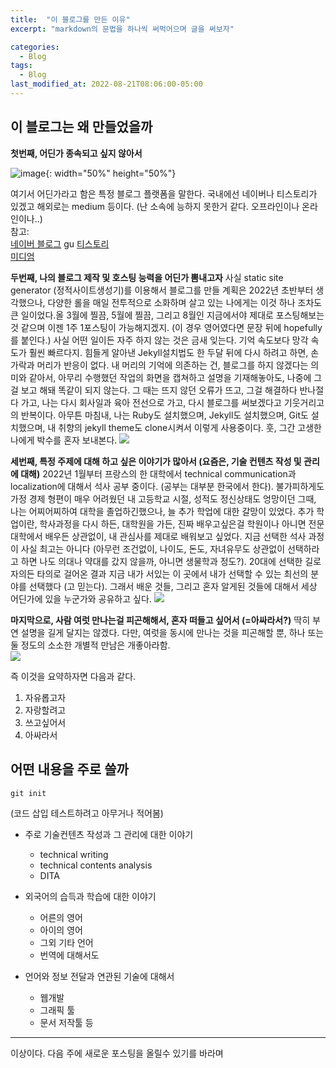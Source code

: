 ```yaml
---
title:  "이 블로그를 만든 이유"
excerpt: "markdown의 문법을 하나씩 써먹어으며 글을 써보자"

categories:
  - Blog
tags:
  - Blog
last_modified_at: 2022-08-21T08:06:00-05:00
---
```



## 이 블로그는 왜 만들었을까

**첫번째, 어딘가 종속되고 싶지 않아서**  

![image](https://github.com/dawn718718/blogv2/tree/master/assets/images\Screenshot.png){: width="50%" height="50%"}  

여기서 어딘가라고 함은 특정 블로그 플랫폼을 말한다. 국내에선 네이버나 티스토리가 있겠고 해외로는 medium 등이다. (난 소속에 능하지 못한거 같다. 오프라인이나 온라인이나..)  
참고:  
[네이버 블로그](https://section.blog.naver.com/)  gu
[티스토리](https://www.tistory.com/)  
[미디엄](https://medium.com/)  

**두번째, 나의 블로그 제작 및 호스팅 능력을 어딘가 뽐내고자**
사실 static site generator (정적사이트생성기)를 이용해서 블로그를 만들 계획은 2022년 초반부터 생각했으나, 다양한 롤을 매일 전투적으로 소화하며 살고 있는 나에게는 이것 하나 조차도 큰 일이었다.올 3월에 찔끔, 5월에 찔끔, 그리고 8월인 지금에서야 제대로 포스팅해보는 것 같으며 이젠 1주 1포스팅이 가능해지겠지. (이 경우 영어였다면 문장 뒤에 hopefully를 붙인다.) 사실 어떤 일이든 자주 하지 않는 것은 금새 잊는다. 기억 속도보다 망각 속도가 훨씬 빠르다지. 힘들게 알아낸 Jekyll설치법도 한 두달 뒤에 다시 하려고 하면, 손가락과 머리가 반응이 없다. 내 머리의 기억에 의존하는 건, 블로그를 하지 않겠다는 의미와 같아서, 아무리 수행했던 작업의 화면을 캡쳐하고 설명을 기재해놓아도, 나중에 그걸 보고 해돼 똑같이 되지 않는다. 그 때는 뜨지 않던 오류가 뜨고, 그걸 해결하다 반나절 다 가고, 나는 다시 회사일과 육아 전선으로 가고, 다시 블로그를 써보겠다고 기웃거리고의 반복이다. 아무튼 마침내, 나는 Ruby도 설치했으며, Jekyll도 설치했으며, Git도 설치했으며, 내 취향의 jekyll theme도 clone시켜서 이렇게 사용중이다. 훗, 그간 고생한 나에게 박수를 혼자 보내본다. 
![](https://user-images.githubusercontent.com/35909661/186021104-402ed9fe-eaf8-4676-9928-3260dfdada06.jpg)  

**세번째, 특정 주제에 대해 하고 싶은 이야기가 많아서 (요즘은, 기술 컨텐츠 작성 및 관리에 대해)**
2022년 1월부터 프랑스의 한 대학에서 technical communication과 localization에 대해서 석사 공부 중이다. (공부는 대부분 한국에서 한다). 불가피하게도 가정 경제 형편이 매우 어려웠던 내 고등학교 시절, 성적도 정신상태도 엉망이던 그때, 나는 어찌어찌하여 대학을 졸업하긴했으나, 늘 추가 학업에 대한 갈망이 있었다. 추가 학업이란, 학사과정을 다시 하든, 대학원을 가든, 진짜 배우고싶은걸 학원이나 아니면 전문대학에서 배우든 상관없이, 내 관심사를 제대로 배워보고 싶었다. 지금 선택한 석사 과정이 사실 최고는 아니다 (아무런 조건없이, 나이도, 돈도, 자녀유무도 상관없이 선택하라고 하면 나도 의대나 약대를 갔지 않을까, 아니면 생물학과 정도?). 20대에 선택한 길로 자의든 타의로 걸어온 결과 지금 내가 서있는 이 곳에서 내가 선택할 수 있는 최선의 분야를 선택했다 (고 믿는다). 그래서 배운 것들, 그리고 혼자 알게된 것들에 대해서 세상 어딘가에 있을 누군가와 공유하고 싶다.
![](https://pixabay.com/images/id-2724509/)

**마지막으로, 사람 여럿 만나는걸 피곤해해서, 혼자 떠들고 싶어서 (=아싸라서?)**
딱히 부연 설명을 길게 달지는 않겠다. 다만, 여럿을 동시에 만나는 것을 피곤해할 뿐, 하나 또는 둘 정도의 소소한 개별적 만남은 개좋아라함.  
![](https://github.com/dawn718718/blogv2/commit/6b927c606c5d01fdb018a23b26a48fc23ee82be3)  

즉 이것을 요약하자면 다음과 같다.  
1. 자유롭고자
2. 자랑할려고 
3. 쓰고싶어서  
4. 아싸라서

## 어떤 내용을 주로 쓸까  

```
git init
```
(코드 삽입 테스트하려고 아무거나 적어봄)
* 주로 기술컨텐츠 작성과 그 관리에 대한 이야기
	* technical writing
	* technical contents analysis
	* DITA

* 외국어의 습득과 학습에 대한 이야기	  
	* 어른의 영어  
	* 아이의 영어
	* 그외 기타 언어
	* 번역에 대해서도 
	
* 언어와 정보 전달과 연관된 기술에 대해서  
	* 웹개발
	* 그래픽 툴
	* 문서 저작툴 등

***
이상이다. 다음 주에 새로운 포스팅을 올릴수 있기를 바라며